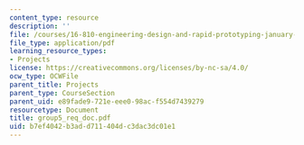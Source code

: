 ```yaml
---
content_type: resource
description: ''
file: /courses/16-810-engineering-design-and-rapid-prototyping-january-iap-2005/b7ef4042b3add711404dc3dac3dc01e1_group5_req_doc.pdf
file_type: application/pdf
learning_resource_types:
- Projects
license: https://creativecommons.org/licenses/by-nc-sa/4.0/
ocw_type: OCWFile
parent_title: Projects
parent_type: CourseSection
parent_uid: e89fade9-721e-eee0-98ac-f554d7439279
resourcetype: Document
title: group5_req_doc.pdf
uid: b7ef4042-b3ad-d711-404d-c3dac3dc01e1
---
```


